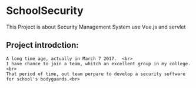 # SchoolSecurity
This Project is about Security Management System use Vue.js and servlet <br> 


## Project introdction:<br> 
	A long time age, actually in March 7 2017.  <br> 
	I have chance to join a team, whitch an excellent group in my college.<br> 
	That period of time, out team perpare to develop a security software for school's bodyguards.<br> 
	
	
